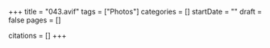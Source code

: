 +++
title = "043.avif"
tags = ["Photos"]
categories = []
startDate = ""
draft = false
pages = []

citations = []
+++
